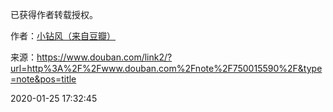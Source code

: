已获得作者转载授权。


作者：[小钻风（来自豆瓣）](https://www.douban.com/people/58982367/)


来源：https://www.douban.com/link2/?url=http%3A%2F%2Fwww.douban.com%2Fnote%2F750015590%2F&type=note&pos=title


2020-01-25 17:32:45


  

